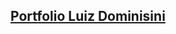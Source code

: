 <h2><a href="https://luizdominisini.github.io/Portfolio-DevWeb/">Portfolio Luiz Dominisini</a></h2>
